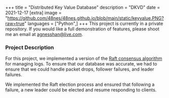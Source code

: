 +++
title = "Distributed Key Value Database"
description = "DKVD"
date = 2021-12-17
[extra]
image = "https://github.com/48nes/48nes.github.io/blob/main/static/keyvalue.PNG?raw=true"
languages = ["Python",]
+++
This project is currently in a private repository. If you would like a full demonstration of features, please shoot me an email at [agnesshan@live.com](mailto:agnesshan@live.com).

### Project Description
For this project, we implemented a version of the [Raft consensus algorithm](https://raft.github.io/raft.pdf) for managing logs. To ensure that our database was accurate, we had to ensure that we could handle packet drops, follower failures, and leader failures. 

We implemented the Raft election process and ensured that following a failure, a new leader could be elected and resume responding to clients. 